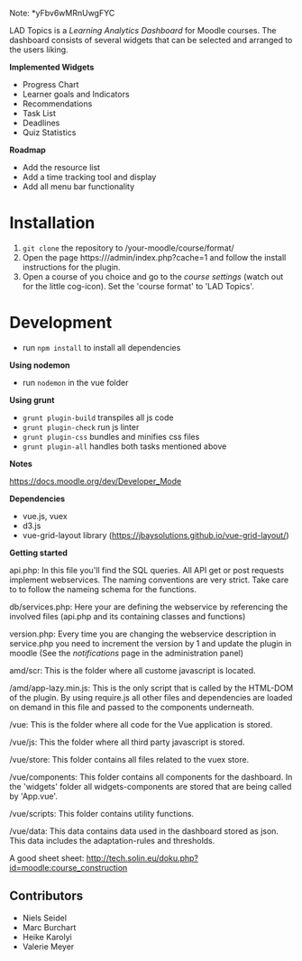 Note: *yFbv6wMRnUwgFYC

LAD Topics is a *Learning Analytics Dashboard* for Moodle courses. The dashboard consists of several widgets
that can be selected and arranged to the users liking.

**Implemented Widgets**

- Progress Chart
- Learner goals and Indicators
- Recommendations
- Task List
- Deadlines
- Quiz Statistics

**Roadmap**

- Add the resource list
- Add a time tracking tool and display
- Add all menu bar functionality


# Installation

1. `git clone`  the repository to /your-moodle/course/format/
2. Open the page https://<moodle>/admin/index.php?cache=1 and follow the install instructions for the plugin.
3. Open a course of you choice and go to the *course settings* (watch out for the little cog-icon). Set the 'course
   format' to 'LAD Topics'.


# Development

* run `npm install` to install all dependencies

**Using nodemon**
* run `nodemon` in the vue folder

**Using grunt**

* `grunt plugin-build` transpiles all js code
* `grunt plugin-check` run js linter
* `grunt plugin-css` bundles and minifies css files
* `grunt plugin-all` handles both tasks mentioned above

**Notes**

https://docs.moodle.org/dev/Developer_Mode

**Dependencies**

* vue.js, vuex
* d3.js
* vue-grid-layout library (https://jbaysolutions.github.io/vue-grid-layout/)

**Getting started**

api.php: In this file you'll find the SQL queries. All API get or post requests implement webservices. The naming
conventions are very strict. Take care to to follow the nameing schema for the functions.

db/services.php: Here your are defining the webservice by referencing the involved files (api.php and its containing
classes and functions)

version.php: Every time you are changing the webservice description in service.php you need to increment the version by
1 and update the plugin in moodle (See the *notifications* page in the administration panel)

amd/scr: This is the folder where all custome javascript is located.

/amd/app-lazy.min.js: This is the only script that is called by the HTML-DOM of the plugin. By using require.js all other
files and dependencies are loaded on demand in this file and passed to the components underneath.

/vue: This is the folder where all code for the Vue application is stored.

/vue/js: This the folder where all third party javascript is stored.

/vue/store: This folder contains all files related to the vuex store.

/vue/components: This folder contains all components for the dashboard. In the 'widgets' folder all widgets-components
are stored that are being called by 'App.vue'.

/vue/scripts: This folder contains utility functions.

/vue/data: This data contains data used in the dashboard stored as json. This data includes the adaptation-rules and 
thresholds.

A good sheet sheet: http://tech.solin.eu/doku.php?id=moodle:course_construction



## Contributors
* Niels Seidel
* Marc Burchart
* Heike Karolyi
* Valerie Meyer